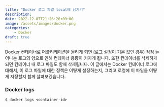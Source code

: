 ```yaml
---
title: "Docker 로그 파일 local에 남기기"
description: 
date: 2022-12-07T21:26:26+09:00
image: /assets/images/docker.png
categories:
    - Docker
draft: true
---
```


Docker 컨테이너로 어플리케이션을 올리게 되면 (로그 설정이 기본 값인 경우) 점점 늘어나는 로그의 양으로 인해 컨테이너 용량이 커지게 됩니다.
또한 컨테이너를 삭제하게 되면 컨테이너 내 로그 파일도 함께 삭제됩니다.
이 글에서는 Docker 컨테이너 로그에 대해서, 이 로그 파일에 대한 정책은 어떻게 설정하는지, 그리고 로컬에 이 파일을 어떻게 저장할지 함께 살펴보겠습니다.

### Docker logs
```
$ docker logs <container-id>
```
